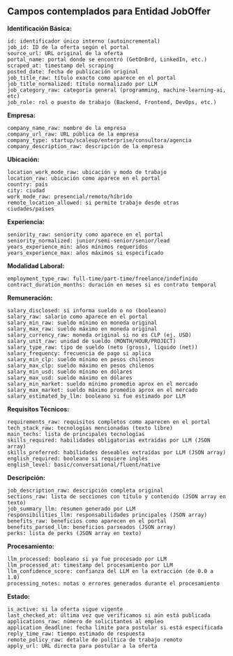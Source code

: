 ## Campos contemplados para Entidad JobOffer

**Identificación Básica:**

    id: identificador único interno (autoincremental)
    job_id: ID de la oferta según el portal
    source_url: URL original de la oferta
    portal_name: portal donde se encontró (GetOnBrd, LinkedIn, etc.)
    scraped_at: timestamp del scraping
    posted_date: fecha de publicación original
    job_title_raw: título exacto como aparece en el portal
    job_title_normalized: título normalizado por LLM
    job_category_raw: categoría general (programming, machine-learning-ai, etc)
    job_role: rol o puesto de trabajo (Backend, Frontend, DevOps, etc.)

**Empresa:**

    company_name_raw: nombre de la empresa
    company_url_raw: URL pública de la empresa
    company_type: startup/scaleup/enterprise/consultora/agencia
    company_description_raw: descripción de la empresa

**Ubicación:**

    location_work_mode_raw: ubicación y modo de trabajo
    location_raw: ubicación como aparece en el portal
    country: país
    city: ciudad
    work_mode_raw: presencial/remoto/híbrido
    remote_location_allowed: si permite trabajo desde otras ciudades/países

**Experiencia:**

    seniority_raw: seniority como aparece en el portal
    seniority_normalized: junior/semi-senior/senior/lead
    years_experience_min: años mínimos requeridos
    years_experience_max: años máximos si especificado

**Modalidad Laboral:**

    employment_type_raw: full-time/part-time/freelance/indefinido
    contract_duration_months: duración en meses si es contrato temporal

**Remuneración:**

    salary_disclosed: si informa sueldo o no (booleano)
    salary_raw: salario como aparece en el portal
    salary_min_raw: sueldo mínimo en moneda original
    salary_max_raw: sueldo máximo en moneda original
    salary_currency_raw: moneda original si no es CLP (ej. USD)
    salary_unit_raw: unidad de sueldo (MONTH/HOUR/PROJECT)
    salary_type_raw: tipo de sueldo (neto (gross), líquido (net))
    salary_frequency: frecuencia de pago si aplica
    salary_min_clp: sueldo mínimo en pesos chilenos
    salary_max_clp: sueldo máximo en pesos chilenos
    salary_min_usd: sueldo mínimo en dólares
    salary_max_usd: sueldo máximo en dólares
    salary_min_market: sueldo mínimo promedio aprox en el mercado
    salary_max_market: sueldo máximo promedio aprox en el mercado
    salary_estimated_by_llm: booleano si fue estimado por LLM

**Requisitos Técnicos:**

    requirements_raw: requisitos completos como aparecen en el portal
    tech_stack_raw: tecnologías mencionadas (texto libre)
    main_techs: lista de principales tecnologías
    skills_required: habilidades obligatorias extraídas por LLM (JSON array)
    skills_preferred: habilidades deseables extraídas por LLM (JSON array)
    english_required: booleano si requiere inglés
    english_level: basic/conversational/fluent/native

**Descripción:**

    job_description_raw: descripción completa original
    sections_raw: lista de secciones con título y contenido (JSON array en texto)
    job_summary_llm: resumen generado por LLM
    responsibilities_llm: responsabilidades principales (JSON array)
    benefits_raw: beneficios como aparecen en el portal
    benefits_parsed_llm: beneficios parseados (JSON array)
    perks: lista de perks (JSON array en texto)

**Procesamiento:**

    llm_processed: booleano si ya fue procesado por LLM
    llm_processed_at: timestamp del procesamiento por LLM
    llm_confidence_score: confianza del LLM en la extracción (de 0.0 a 1.0)
    processing_notes: notas o errores generados durante el procesamiento

**Estado:**

    is_active: si la oferta sigue vigente
    last_checked_at: última vez que verificamos si aún está publicada
    applications_raw: número de solicitantes al empleo
    application_deadline: fecha límite para postular si está especificada
    reply_time_raw: tiempo estimado de respuesta
    remote_policy_raw: detalle de política de trabajo remoto
    apply_url: URL directa para postular a la oferta
